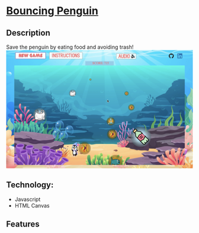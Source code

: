 # [Bouncing Penguin](https://anyqx.github.io/bouncing-penguin/)

## Description
Save the penguin by eating food and avoiding trash!
![Project-pic](/assets/images/project_pic.png)

## Technology:
* Javascript
* HTML Canvas

## Features

